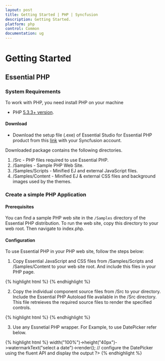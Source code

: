 ```yaml
---
layout: post
title: Getting Started | PHP | Syncfusion
description: Getting Started.
platform: php 
control: Common 
documentation: ug
---
```



# Getting Started

## Essential PHP 

### System Requirements

To work with PHP, you need install PHP on your machine

* PHP [5.3.3+ version](http://php.net/downloads.php).

#### Download

* Download the setup file (.exe) of Essential Studio for Essential PHP product from this [link](https://www.syncfusion.com/downloads/php) with your Syncfusion account.

Downloaded package contains the following directories.

1. /Src - PHP files required to use Essential PHP.
2. /Samples - Sample PHP Web Site.
3. /Samples/Scripts - Minified EJ and external JavaScript files.
4. /Samples/Content - Minified EJ & external CSS files and background images used by the themes.


### Create a simple PHP Application


#### Prerequisites

You can find a sample PHP web site in the `/Samples` directory of the Essential PHP distribution. To run the web site, copy this directory to your web root. Then navigate to index.php.


#### Configuration

To use Essential PHP in your PHP web site, follow the steps below:

1. Copy Essential JavaScript and CSS files from /Samples/Scripts and /Samples/Content to your web site root. And include this files in your PHP page.

{% highlight html %}
    <head>
        <link rel="stylesheet" href="Content/ejthemes/bootstrap-theme/ej.web.all.min.css" />
		<script src="Scripts/jquery-3.0.0.min.js"></script> 
		<script src="Scripts/ej.web.all.min.js"> </script>
    </head>
{% endhighlight %}

2. Copy the individual component source files from /Src to your directory. Include the Essential PHP Autoload file available in the /Src directory. This file retreieves the required source files to render the specified controls.

{% highlight html %}
    <body>
        <?php require_once 'Src\AutoLoad.php'; ?>
        <!--Enter your code to render EJ controls -->
    </body>
{% endhighlight %}

3. Use any Essnetial PHP wrapper. For Example, to use DatePicker refer below.

{% highlight html %}
    <?php
    $date = new \EJ\DatePicker("datepicker"); // initialize a new instance of DatePicker with id
    echo $date->width("100%")->height("40px")->watermarkText("select a date")->render(); // configure the DatePicker using the fluent API and display the output
    ?>
{% endhighlight %}
